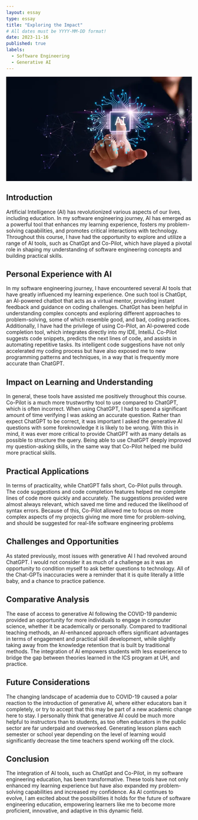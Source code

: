 ```yaml
---
layout: essay
type: essay
title: "Exploring the Impact"
# All dates must be YYYY-MM-DD format!
date: 2023-11-16
published: true
labels:
  - Software Engineering
  - Generative AI
---
```


<img width="1200px" class="rounded float-start pe-4" src="../img/AI.png">

## Introduction

Artificial Intelligence (AI) has revolutionized various aspects of our lives, including education. In my software engineering journey, AI has emerged as a powerful tool that enhances my learning experience, fosters my problem-solving capabilities, and promotes critical interactions with technology. Throughout this course, I have had the opportunity to explore and utilize a range of AI tools, such as ChatGpt and Co-Pilot, which have played a pivotal role in shaping my understanding of software engineering concepts and building practical skills.

## Personal Experience with AI

In my software engineering journey, I have encountered several AI tools that have greatly influenced my learning experience. One such tool is ChatGpt, an AI-powered chatbot that acts as a virtual mentor, providing instant feedback and guidance on coding challenges. ChatGpt has been helpful in understanding complex concepts and exploring different approaches to problem-solving, some of which resemble good, and bad, coding practices. Additionally, I have had the privilege of using Co-Pilot, an AI-powered code completion tool, which integrates directly into my IDE, IntelliJ. Co-Pilot suggests code snippets, predicts the next lines of code, and assists in automating repetitive tasks. Its intelligent code suggestions have not only accelerated my coding process but have also exposed me to new programming patterns and techniques, in a way that is frequently more accurate than ChatGPT.

## Impact on Learning and Understanding

In general, these tools have assisted me positively throughout this course. Co-Pilot is a much more trustworthy tool to use compared to ChatGPT, which is often incorrect. When using ChatGPT, I had to spend a significant amount of time verifying I was asking an accurate question. Rather than expect ChatGPT to be correct, it was important I asked the generative AI questions with some foreknowledge it is likely to be wrong. With this in mind, it was ever more critical to provide ChatGPT with as many details as possible to structure the query. Being able to use ChatGPT deeply improved my question-asking skills, in the same way that Co-Pilot helped me build more practical skills. 

## Practical Applications

In terms of practicality, while ChatGPT falls short, Co-Pilot pulls through. The code suggestions and code completion features helped me complete lines of code more quickly and accurately. The suggestions provided were almost always relevant, which saved me time and reduced the likelihood of syntax errors. Because of this, Co-Pilot allowed me to focus on more complex aspects of my projects giving me more time for problem-solving, and should be suggested for real-life software engineering problems

## Challenges and Opportunities

As stated previously, most issues with generative AI I had revolved around ChatGPT. I would not consider it as much of a challenge as it was an opportunity to condition myself to ask better questions to technology. All of the Chat-GPTs inaccuracies were a reminder that it is quite literally a little baby, and a chance to practice patience.

## Comparative Analysis

The ease of access to generative AI following the COVID-19 pandemic provided an opportunity for more individuals to engage in computer science, whether it be academically or personally. Compared to traditional teaching methods, an AI-enhanced approach offers significant advantages in terms of engagement and practical skill development, while slightly taking away from the knowledge retention that is built by traditional methods. The integration of AI empowers students with less experience to bridge the gap between theories learned in the ICS program at UH, and practice. 

## Future Considerations

The changing landscape of academia due to COVID-19 caused a polar reaction to the introduction of generative AI, where either educators ban it completely, or try to accept that this may be part of a new academic change here to stay. I personally think that generative AI could be much more helpful to instructors than to students, as too often educators in the public sector are far underpaid and overworked. Generating lesson plans each semester or school year depending on the level of learning would significantly decrease the time teachers spend working off the clock. 

## Conclusion 

The integration of AI tools, such as ChatGpt and Co-Pilot, in my software engineering education, has been transformative. These tools have not only enhanced my learning experience but have also expanded my problem-solving capabilities and increased my confidence. As AI continues to evolve, I am excited about the possibilities it holds for the future of software engineering education, empowering learners like me to become more proficient, innovative, and adaptive in this dynamic field.
